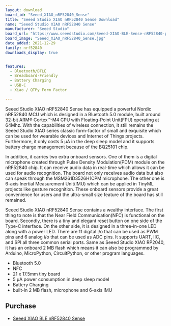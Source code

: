 ```yaml
---
layout: download
board_id: "Seeed_XIAO_nRF52840_Sense"
title: "Seeed Studio XIAO nRF52840 Sense Download"
name: "Seeed Studio XIAO nRF52840 Sense"
manufacturer: "Seeed Studio"
board_url: "https://www.seeedstudio.com/Seeed-XIAO-BLE-Sense-nRF52840-p-5253.html"
board_image: "Seeed_XIAO_nRF52840_Sense.jpg"
date_added: 2021-12-29
family: nrf52840
downloads_display: true


features:
  - Bluetooth/BTLE
  - Breadboard-Friendly
  - Battery Charging
  - USB-C
  - Xiao / QTPy Form Factor

---
```


Seeed Studio XIAO nRF52840 Sense has equipped a powerful Nordic nRF52840 MCU which is designed in a Bluetooth 5.0 module, built around 32-bit ARM® Cortex™-M4 CPU with Floating-Point Unit(FPU) operating at 64Mhz. With the capabilities of wireless connection, it still remains the Seeed Studio XIAO series classic form-factor of small and exquisite which can be used for wearable devices and Internet of Things projects. Furthermore, it only costs 5 μA in the deep sleep model and it supports battery charge management because of the BQ25101 chip.

In addition, it carries two extra onboard sensors. One of them is a digital microphone created through Pulse Density Modulation(PDM) module on the nRF52840 chip. It can receive audio data in real-time which allows it can be used for audio recognition. The board not only receives audio data but also can speak through the MSM261D3526H1CPM microphone. The other one is 6-axis Inertial Measurement Unit(IMU) which can be applied in TinyML projects like gesture recognition. These onboard sensors provide a great convenience for users and the ultra-small size feature of the board has still remained.

Seeed Studio XIAO nRF52840 Sense contains a wealthy interface. The first thing to note is that the Near Field Communication(NFC) is functional on the board. Secondly, there is a tiny and elegant reset button on one side of the Type-C interface. On the other side, it is designed in a three-in-one LED along with a power LED. There are 11 digital i/o that can be used as PWM pins and 6 analog i/o that can be used as ADC pins. It supports UART, IIC, and SPI all three common serial ports. Same as Seeed Studio XIAO RP2040, it has an onboard 2 MB flash which means it can also be programmed by Arduino, MicroPython, CircuitPython, or other program languages.

* Bluetooth 5.0
* NFC
* 21 x 17.5mm tiny board
* 5 μA power consumption in deep sleep model
* Battery Charging
* built-in 2 MB flash, microphone and 6-axis IMU 

## Purchase
* [Seeed XIAO BLE nRF52840 Sense](https://www.seeedstudio.com/Seeed-XIAO-BLE-Sense-nRF52840-p-5253.html)
